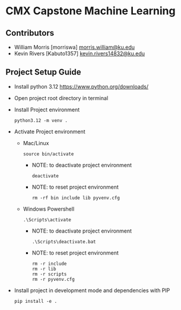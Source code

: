# CMX Capstone Machine Learning

## Contributors
- William Morris [morriswa] morris.william@ku.edu
- Kevin Rivers [Kabuto1357] kevin.rivers14832@ku.edu


## Project Setup Guide
- Install python 3.12 https://www.python.org/downloads/
- Open project root directory in terminal
- Install Project environment

      python3.12 -m venv .
- Activate Project environment
    - Mac/Linux

          source bin/activate
        - NOTE: to deactivate project environment

              deactivate
        - NOTE: to reset project environment 

              rm -rf bin include lib pyvenv.cfg
    - Windows Powershell

          .\Scripts\activate
        - NOTE: to deactivate project environment

              .\Scripts\deactivate.bat
        - NOTE: to reset project environment 

              rm -r include
              rm -r lib 
              rm -r scripts
              rm -r pyvenv.cfg
- Install project in development mode and dependencies with PIP 

      pip install -e .

